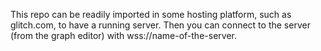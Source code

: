 This repo can be readily imported in some hosting platform, such as glitch.com, to have a running server.
Then you can  connect to the server (from the graph editor) with wss://name-of-the-server.
